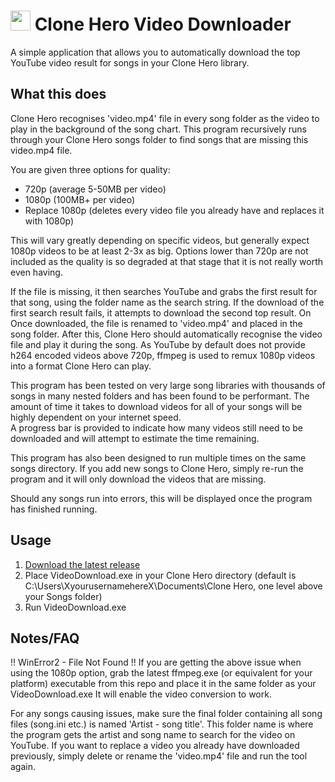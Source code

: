 <img src="https://github.com/jshackles/CloneHeroVideoDownloader/raw/master/assets/icon.png" width="32" height="32"></img> Clone Hero Video Downloader
===========
A simple application that allows you to automatically download the top YouTube video result for songs in your Clone Hero library.

What this does
-------
Clone Hero recognises 'video.mp4' file in every song folder as the video to play in the background of the song chart. 
This program recursively runs through your Clone Hero songs folder to find songs that are missing this video.mp4 file. 

You are given three options for quality:
- 720p (average 5-50MB per video)
- 1080p (100MB+ per video)
- Replace 1080p (deletes every video file you already have and replaces it with 1080p)
  
This will vary greatly depending on specific videos, but generally expect 1080p videos to be at least 2-3x as big.
Options lower than 720p are not included as the quality is so degraded at that stage that it is not really worth even having.

If the file is missing, it then searches YouTube and grabs the first result for that song, using the folder name as the search string. If the download of the first search result fails, it attempts to download the second top result. On
Once downloaded, the file is renamed to 'video.mp4' and placed in the song folder. After this, Clone Hero should automatically recognise the video file and play it during the song.
As YouTube by default does not provide h264 encoded videos above 720p, ffmpeg is used to remux 1080p videos into a format Clone Hero can play.

This program has been tested on very large song libraries with thousands of songs in many nested folders and has been found to be performant.
The amount of time it takes to download videos for all of your songs will be highly dependent on your internet speed.  
A progress bar is provided to indicate how many videos still need to be downloaded and will attempt to estimate the time remaining.

This program has also been designed to run multiple times on the same songs directory. If you add new songs to Clone Hero, simply re-run the program and it will only download the videos that are missing.

Should any songs run into errors, this will be displayed once the program has finished running.

Usage
-------
1. [Download the latest release](https://github.com/stripedew/CloneHeroVideoDownloader/releases/latest)
2. Place VideoDownload.exe in your Clone Hero directory (default is C:\Users\XyourusernamehereX\Documents\Clone Hero, one level above your Songs folder)
3. Run VideoDownload.exe

Notes/FAQ
-------

!! WinError2 - File Not Found !!
If you are getting the above issue when using the 1080p option, grab the latest ffmpeg.exe (or equivalent for your platform) executable from this repo and place it in the same folder as your VideoDownload.exe
It will enable the video conversion to work.

For any songs causing issues, make sure the final folder containing all song files (song.ini etc.) is named 'Artist - song title'. This folder name is where the program gets the artist and song name to search for the video on YouTube.
If you want to replace a video you already have downloaded previously, simply delete or rename the 'video.mp4' file and run the tool again.
